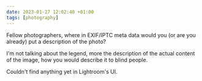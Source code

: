 ```yaml
---
date: 2023-01-27 12:02:40 +01:00
tags: [photography]
---
```


Fellow photographers, where in EXIF/IPTC meta data would you (or are you already) put a description of the photo?

I'm not talking about the legend, more the description of the actual content of the image, how you would describe it to blind people.

Couldn't find anything yet in Lightroom's UI.
